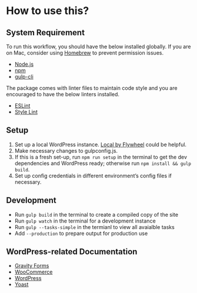# How to use this?

## System Requirement

To run this workflow, you should have the below installed globally. If you are on Mac, consider using [Homebrew](https://brew.sh/) to prevent permission issues.

* [Node.js](https://nodejs.org/en/download/)
* [npm](https://docs.npmjs.com/getting-started/installing-node)
* [gulp-cli](https://github.com/gulpjs/gulp-cli)

The package comes with linter files to maintain code style and you are encouraged to have the below linters installed.

* [ESLint](https://eslint.org/)
* [Style Lint](https://stylelint.io/)

## Setup

1. Set up a local WordPress instance. [Local by Flywheel](https://localbyflywheel.com/) could be helpful.
2. Make necessary changes to gulpconfig.js.
3. If this is a fresh set-up, run `npm run setup` in the terminal to get the dev dependencies and WordPress ready; otherwise run `npm install && gulp build`.
4. Set up config credentials in different environment’s config files if necessary.

## Development

* Run `gulp build` in the terminal to create a compiled copy of the site
* Run `gulp watch` in the terminal for a development instance
* Run `gulp --tasks-simple` in the termianl to view all avaialble tasks
* Add `--production` to prepare output for production use

## WordPress-related Documentation

* [Gravity Forms](https://docs.gravityforms.com)
* [WooCommerce](https://docs.woocommerce.com/)
* [WordPress](https://codex.wordpress.org/)
* [Yoast](https://kb.yoast.com/)
